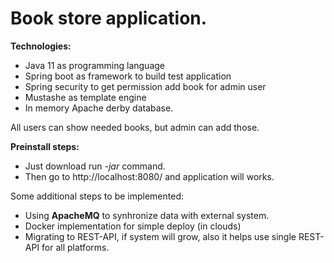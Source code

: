 # Book store application.

**Technologies:**
* Java 11 as programming language
* Spring boot as framework to build test application
* Spring security to get permission add book for admin user
* Mustashe as template engine
* In memory Apache derby database.

All users can show needed books, but admin can add those.

**Preinstall steps:**
* Just download run *-jar* command.
* Then go to http://localhost:8080/ and application will works.

Some additional steps to be implemented:
* Using **ApacheMQ** to synhronize data with external system.
* Docker implementation for simple deploy (in clouds)
* Migrating to REST-API, if system will grow, also it helps use single REST-API for all platforms.